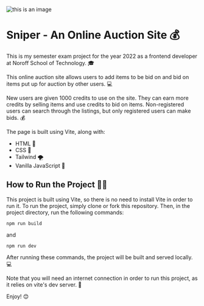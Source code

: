 

![this is an image](https://cheerful-tarsier-22b683.netlify.app/public/media/sniper-screenshot.png)
# Sniper - An Online Auction Site 💰

This is my semester exam project for the year 2022 as a frontend developer at Noroff School of Technology. 🎓

This online auction site allows users to add items to be bid on and bid on items put up for auction by other users. 💻

New users are given 1000 credits to use on the site. They can earn more credits by selling items and use credits to bid on items. Non-registered users can search through the listings, but only registered users can make bids. 💰

The page is built using Vite, along with:

- HTML 📜
- CSS 🎨
- Tailwind 🌪
- Vanilla JavaScript 🍦

## How to Run the Project 🏃‍♂️

This project is built using Vite, so there is no need to install Vite in order to run it. To run the project, simply clone or fork this repository. Then, in the project directory, run the following commands:

```
npm run build
```
and
```
npm run dev
```


After running these commands, the project will be built and served locally. 💻

Note that you will need an internet connection in order to run this project, as it relies on vite's dev server. 📡

Enjoy! 😊
